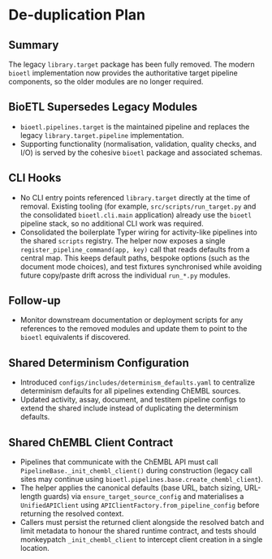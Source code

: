 # De-duplication Plan

## Summary
The legacy `library.target` package has been fully removed. The modern `bioetl` implementation now provides the authoritative target pipeline components, so the older modules are no longer required.

## BioETL Supersedes Legacy Modules
- `bioetl.pipelines.target` is the maintained pipeline and replaces the legacy `library.target.pipeline` implementation.
- Supporting functionality (normalisation, validation, quality checks, and I/O) is served by the cohesive `bioetl` package and associated schemas.

## CLI Hooks
- No CLI entry points referenced `library.target` directly at the time of removal. Existing tooling (for example, `src/scripts/run_target.py` and the consolidated `bioetl.cli.main` application) already use the `bioetl` pipeline stack, so no additional CLI work was required.
- Consolidated the boilerplate Typer wiring for activity-like pipelines into the shared `scripts` registry.  The helper now exposes a
  single `register_pipeline_command(app, key)` call that reads defaults from a central map.  This keeps default paths, bespoke
  options (such as the document mode choices), and test fixtures synchronised while avoiding future copy/paste drift across the
  individual `run_*.py` modules.

## Follow-up
- Monitor downstream documentation or deployment scripts for any references to the removed modules and update them to point to the `bioetl` equivalents if discovered.

## Shared Determinism Configuration
- Introduced `configs/includes/determinism_defaults.yaml` to centralize determinism defaults for all pipelines extending ChEMBL sources.
- Updated activity, assay, document, and testitem pipeline configs to extend the shared include instead of duplicating the determinism defaults.
## Shared ChEMBL Client Contract
- Pipelines that communicate with the ChEMBL API must call `PipelineBase._init_chembl_client()` during construction (legacy call sites may continue using `bioetl.pipelines.base.create_chembl_client`).
- The helper applies the canonical defaults (base URL, batch sizing, URL-length guards) via `ensure_target_source_config` and materialises a `UnifiedAPIClient` using `APIClientFactory.from_pipeline_config` before returning the resolved context.
- Callers must persist the returned client alongside the resolved batch and limit metadata to honour the shared runtime contract, and tests should monkeypatch `_init_chembl_client` to intercept client creation in a single location.

